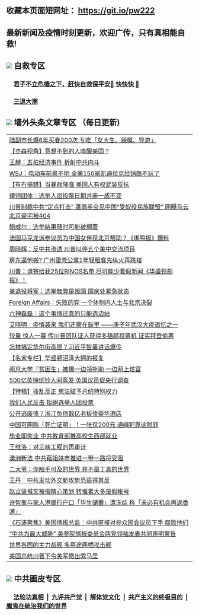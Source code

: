 ## 收藏本页面短网址： https://git.io/pw222
## 最新新闻及疫情时刻更新，欢迎广传，只有真相能自救! 



## <img src="https://img.icons8.com/cute-clipart/2x/circled-right.png">  自救专区

 ### &nbsp;&nbsp;&nbsp;&nbsp; [君子不立危樯之下，赶快自救保平安🍎 快快快 📩](https://github.com/pwgy/td/blob/master/README.md)
 
 ### &nbsp;&nbsp;&nbsp;&nbsp; [三退大潮](https://is.gd/fCPoKo) 
 
## <img src="https://img.icons8.com/cute-clipart/2x/circled-right.png"> 墙外头条文章专区 （每日更新)

<Table>
<tr><td colspan="2" align="left"><a href="https://aiweraoo.xhuyd.press/?name=c1252688&key=encdeuyadochlaxz&from=pw2">陆副市长爆6年买春200次 专吃「女大生、辣模、导游」</a></td></tr>
<tr><td colspan="2" align="left"><a href="https://aiweraoo.xhuyd.press/?name=c1252687&key=encdeuyadochlaxz&from=pw2">【杰森视角】意想不到的人唤醒美国？</a></td></tr>
<tr><td colspan="2" align="left"><a href="https://aiweraoo.xhuyd.press/?name=c1252718&key=encdeuyadochlaxz&from=pw2">王赫：五桩经济事件 折射中共内斗</a></td></tr>
<tr><td colspan="2" align="left"><a href="https://aiweraoo.xhuyd.press/?name=c1252717&key=encdeuyadochlaxz&from=pw2">WSJ：电动车前景不明 全美150家凯迪拉克经销商不玩了</a></td></tr>
<tr><td colspan="2" align="left"><a href="https://aiweraoo.xhuyd.press/?name=c1252681&key=encdeuyadochlaxz&from=pw2">【有冇搞错】当暴政降临 美国人有权武装反抗</a></td></tr>
<tr><td colspan="2" align="left"><a href="https://aiweraoo.xhuyd.press/?name=c1252716&key=encdeuyadochlaxz&from=pw2">律师团体：选举人团投票日期并非一成不变</a></td></tr>
<tr><td colspan="2" align="left"><a href="https://aiweraoo.xhuyd.press/?name=c1252727&key=encdeuyadochlaxz&from=pw2">川普制裁中共“定点打击” 蓬佩奥会见中国“受奴役民族联盟” 网曝马云北京豪宅被404</a></td></tr>
<tr><td colspan="2" align="left"><a href="https://aiweraoo.xhuyd.press/?name=c1252712&key=encdeuyadochlaxz&from=pw2">鲍威尔：选举结果随时可能被搁置</a></td></tr>
<tr><td colspan="2" align="left"><a href="https://aiweraoo.xhuyd.press/?name=c1252711&key=encdeuyadochlaxz&from=pw2">法国马克龙派参议员为中国女伴获北京帮助？《绑鸭报》爆料</a></td></tr>
<tr><td colspan="2" align="left"><a href="https://aiweraoo.xhuyd.press/?name=c1252686&key=encdeuyadochlaxz&from=pw2">周晓辉：反中共渗透 川普叫停五个美中交流项目</a></td></tr>
<tr><td colspan="2" align="left"><a href="https://aiweraoo.xhuyd.press/?name=c1252724&key=encdeuyadochlaxz&from=pw2">房东逼他搬? 广州蛋壳公寓1年轻租客先纵火再跳楼</a></td></tr>
<tr><td colspan="2" align="left"><a href="https://aiweraoo.xhuyd.press/?name=c1252713&key=encdeuyadochlaxz&from=pw2">川普：请寄给我25位RINOS名单 尽可能少看假新闻《华盛顿邮报》！</a></td></tr>
<tr><td colspan="2" align="left"><a href="https://aiweraoo.xhuyd.press/?name=c1252714&key=encdeuyadochlaxz&from=pw2">美退役将军：选举舞弊是叛国 国家处紧急状态</a></td></tr>
<tr><td colspan="2" align="left"><a href="https://aiweraoo.xhuyd.press/?name=c1252730&key=encdeuyadochlaxz&from=pw2">Foreign Affairs：失败的党 一个体制内人士与北京决裂</a></td></tr>
<tr><td colspan="2" align="left"><a href="https://aiweraoo.xhuyd.press/?name=c1252734&key=encdeuyadochlaxz&from=pw2">六神磊磊：这个事情还真的只能选边站</a></td></tr>
<tr><td colspan="2" align="left"><a href="https://aiweraoo.xhuyd.press/?name=c1252733&key=encdeuyadochlaxz&from=pw2">艾晓明：疫情袭来 我们还蒙在鼓里 ——庚子年武汉大疫追忆之一</a></td></tr>
<tr><td colspan="2" align="left"><a href="https://aiweraoo.xhuyd.press/?name=c1252703&key=encdeuyadochlaxz&from=pw2">较量 惊人一幕 传川普团队证人获得多猫腻投票机 证实拜登偷票</a></td></tr>
<tr><td colspan="2" align="left"><a href="https://aiweraoo.xhuyd.press/?name=c1252702&key=encdeuyadochlaxz&from=pw2">怎样搞定华尔街高层？习近平智囊讲话爆传</a></td></tr>
<tr><td colspan="2" align="left"><a href="https://aiweraoo.xhuyd.press/?name=c1252693&key=encdeuyadochlaxz&from=pw2">【名家专栏】华盛顿沼泽大鳄的报复</a></td></tr>
<tr><td colspan="2" align="left"><a href="https://aiweraoo.xhuyd.press/?name=c1252723&key=encdeuyadochlaxz&from=pw2">南京大学「贫困生」被爆一边领补助 一边网上炫富</a></td></tr>
<tr><td colspan="2" align="left"><a href="https://aiweraoo.xhuyd.press/?name=c1252722&key=encdeuyadochlaxz&from=pw2">500亿英镑纸钞人间蒸发 英国议员促央行调查</a></td></tr>
<tr><td colspan="2" align="left"><a href="https://aiweraoo.xhuyd.press/?name=c1252698&key=encdeuyadochlaxz&from=pw2">【特稿】拨乱反正 宪法赋予总统特别权力</a></td></tr>
<tr><td colspan="2" align="left"><a href="https://aiweraoo.xhuyd.press/?name=c1252701&key=encdeuyadochlaxz&from=pw2">我们人民反击 拒絕选举人团投票</a></td></tr>
<tr><td colspan="2" align="left"><a href="https://aiweraoo.xhuyd.press/?name=c1252715&key=encdeuyadochlaxz&from=pw2">公开逃废债？浙江负债数亿老板住豪华酒店</a></td></tr>
<tr><td colspan="2" align="left"><a href="https://aiweraoo.xhuyd.press/?name=c1252700&key=encdeuyadochlaxz&from=pw2">中国可网购「死亡证明」！一张仅200元 通缉犯靠这脱罪</a></td></tr>
<tr><td colspan="2" align="left"><a href="https://aiweraoo.xhuyd.press/?name=c1252680&key=encdeuyadochlaxz&from=pw2">毕业即失业 中共教育部推高校生西部就业</a></td></tr>
<tr><td colspan="2" align="left"><a href="https://aiweraoo.xhuyd.press/?name=c1252719&key=encdeuyadochlaxz&from=pw2">王维洛：对三峡工程的再审计</a></td></tr>
<tr><td colspan="2" align="left"><a href="https://aiweraoo.xhuyd.press/?name=c1252720&key=encdeuyadochlaxz&from=pw2">澳洲新法 中共藉姐妹市推进一带一路将受阻</a></td></tr>
<tr><td colspan="2" align="left"><a href="https://aiweraoo.xhuyd.press/?name=c1252729&key=encdeuyadochlaxz&from=pw2">二大爷：你触手可及的世界 并不是丁真的世界</a></td></tr>
<tr><td colspan="2" align="left"><a href="https://aiweraoo.xhuyd.press/?name=c1252692&key=encdeuyadochlaxz&from=pw2">王丹：中共发动外交新攻势恐适得其反</a></td></tr>
<tr><td colspan="2" align="left"><a href="https://aiweraoo.xhuyd.press/?name=c1252704&key=encdeuyadochlaxz&from=pw2">赵立坚推文被指精心策划 转推者大多是假帐号</a></td></tr>
<tr><td colspan="2" align="left"><a href="https://aiweraoo.xhuyd.press/?name=c1252696&key=encdeuyadochlaxz&from=pw2">许智峯与家人港银行户口「毕生储蓄」遭冻结 称「未必有机会再返香港」</a></td></tr>
<tr><td colspan="2" align="left"><a href="https://aiweraoo.xhuyd.press/?name=c1252695&key=encdeuyadochlaxz&from=pw2">《石涛聚焦》美国情报总监：中共直接对参众国会议员下手 腐败他们</a></td></tr>
<tr><td colspan="2" align="left"><a href="https://aiweraoo.xhuyd.press/?name=c1252699&key=encdeuyadochlaxz&from=pw2">“中共为最大威胁” 美参院情报委员会两党领袖发表共同声明警告</a></td></tr>
<tr><td colspan="2" align="left"><a href="https://aiweraoo.xhuyd.press/?name=c1252694&key=encdeuyadochlaxz&from=pw2">世界各国的主力战舰 多用途两栖攻击舰</a></td></tr>
<tr><td colspan="2" align="left"><a href="https://aiweraoo.xhuyd.press/?name=c1252709&key=encdeuyadochlaxz&from=pw2">美国总统川普下令美军撤出索马里</a></td></tr>
 </Table>

## <img src="https://img.icons8.com/cute-clipart/2x/circled-right.png"> 中共画皮专区


 ### &nbsp;&nbsp;&nbsp;&nbsp; [法轮功真相](https://github.com/begood0513/basic/blob/master/README.md) &nbsp;|&nbsp; [九评共产党](https://github.com/begood0513/9ping.md/blob/master/README.md) &nbsp;|&nbsp; [解体党文化](https://github.com/begood0513/jtdwh.md/blob/master/README.md)   &nbsp;|&nbsp; [共产主义的终极目的](https://github.com/begood0513/gczydzjmd.md/blob/master/README.md) &nbsp;|&nbsp; [魔鬼在统治我们的世界](https://github.com/begood0513/gczydzjmd.md/blob/master/README.md) 

